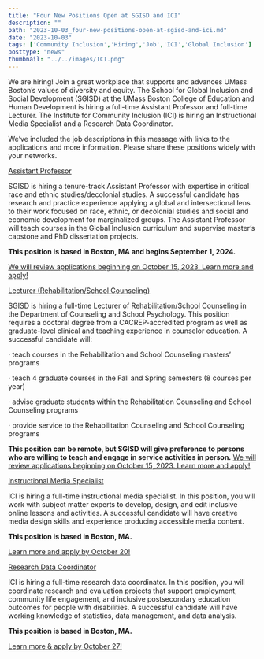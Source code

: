 ```yaml
---
title: "Four New Positions Open at SGISD and ICI"
description: ""
path: "2023-10-03_four-new-positions-open-at-sgisd-and-ici.md"
date: "2023-10-03"
tags: ['Community Inclusion','Hiring','Job','ICI','Global Inclusion']
posttype: "news"
thumbnail: "../../images/ICI.png"
---
```



We are hiring! Join a great workplace that supports and advances UMass Boston’s values of diversity and equity. The School for Global Inclusion and Social Development (SGISD) at the UMass Boston College of Education and Human Development is hiring a full-time Assistant Professor and full-time Lecturer. The Institute for Community Inclusion (ICI) is hiring an Instructional Media Specialist and a Research Data Coordinator.

We’ve included the job descriptions in this message with links to the applications and more information. Please share these positions widely with your networks.

[Assistant Professor](https://employmentopportunities.umb.edu/boston/en-us/job/520706/assistant-professor-school-for-global-inclusion-and-social-development)

SGISD is hiring a tenure-track Assistant Professor with expertise in critical race and ethnic studies/decolonial studies. A successful candidate has research and practice experience applying a global and intersectional lens to their work focused on race, ethnic, or decolonial studies and social and economic development for marginalized groups. The Assistant Professor will teach courses in the Global Inclusion curriculum and supervise master’s capstone and PhD dissertation projects.

**This position is based in Boston, MA and begins September 1, 2024.**

[We will review applications beginning on October 15, 2023. Learn more and apply!](https://employmentopportunities.umb.edu/boston/en-us/job/520706/assistant-professor-school-for-global-inclusion-and-social-development)

[Lecturer (Rehabilitation/School Counseling)](https://employmentopportunities.umb.edu/boston/en-us/job/520528/lecturer-rehabilitation-counseling-and-csp)

SGISD is hiring a full-time Lecturer of Rehabilitation/School Counseling in the Department of Counseling and School Psychology. This position requires a doctoral degree from a CACREP-accredited program as well as graduate-level clinical and teaching experience in counselor education. A successful candidate will:

· teach courses in the Rehabilitation and School Counseling masters’ programs

· teach 4 graduate courses in the Fall and Spring semesters (8 courses per year)

· advise graduate students within the Rehabilitation Counseling and School Counseling programs

· provide service to the Rehabilitation Counseling and School Counseling programs

**This position can be remote, but SGISD will give preference to persons who are willing to teach and engage in service activities in person.** [We will review applications beginning on October 15, 2023. Learn more and apply!](https://employmentopportunities.umb.edu/boston/en-us/job/520528/lecturer-rehabilitation-counseling-and-csp)

[Instructional Media Specialist](https://employmentopportunities.umb.edu/boston/en-us/job/520339/instructional-media-specialist-i)

ICI is hiring a full-time instructional media specialist. In this position, you will work with subject matter experts to develop, design, and edit inclusive online lessons and activities. A successful candidate will have creative media design skills and experience producing accessible media content.

**This position is based in Boston, MA.**

[Learn more and apply by October 20!](https://employmentopportunities.umb.edu/boston/en-us/job/520339/instructional-media-specialist-i)

[Research Data Coordinator](https://employmentopportunities.umb.edu/boston/en-us/job/520830/research-data-coordinator)

ICI is hiring a full-time research data coordinator. In this position, you will coordinate research and evaluation projects that support employment, community life engagement, and inclusive postsecondary education outcomes for people with disabilities. A successful candidate will have working knowledge of statistics, data management, and data analysis.

**This position is based in Boston, MA.**

[Learn more & apply by October 27!](https://employmentopportunities.umb.edu/boston/en-us/job/520830/research-data-coordinator)

